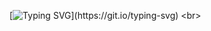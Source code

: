 [![Typing SVG](https://readme-typing-svg.herokuapp.com/?color=7600a9&size=35&center=true&vCenter=true&width=1000&lines=Algoritimo+to+Java!;For+practice+Java☕.;)](https://git.io/typing-svg)
<br>

